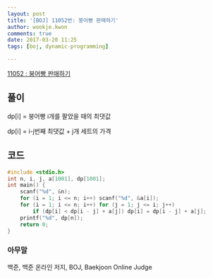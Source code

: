 ```yaml
---
layout: post
title: '[BOJ] 11052번: 붕어빵 판매하기'
author: wookje.kwon
comments: true
date: 2017-03-20 11:25
tags: [boj, dynamic-programming]

---
```


[11052 : 붕어빵 판매하기](https://www.acmicpc.net/problem/11052)

## 풀이

dp[i] = 붕어빵 i개를 팔았을 때의 최댓값

dp[i] = i-j번째 최댓값 + j개 세트의 가격 

## 코드

```cpp
#include <stdio.h>
int n, i, j, a[1001], dp[1001];
int main() {
	scanf("%d", &n);
	for (i = 1; i <= n; i++) scanf("%d", &a[i]);
	for (i = 1; i <= n; i++) for (j = 1; j <= i; j++)
		if (dp[i] < dp[i - j] + a[j]) dp[i] = dp[i - j] + a[j];
	printf("%d", dp[n]);
	return 0;
}
```

### 아무말  
백준, 백준 온라인 저지, BOJ, Baekjoon Online Judge
